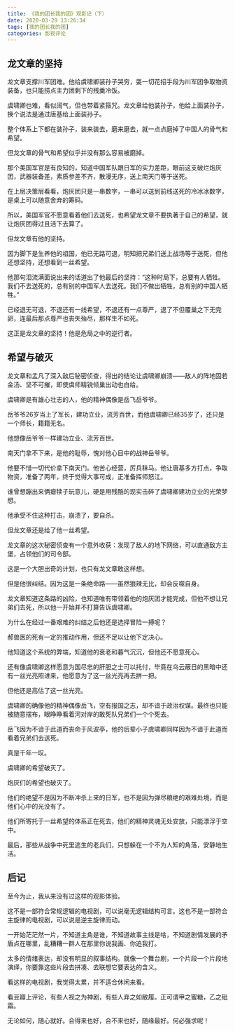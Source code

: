 ```yaml
---
title: 《我的团长我的团》观影记（下）
date: 2020-03-29 13:26:34
tags: [我的团长我的团]
categories: 影视评论
---
```

## 龙文章的坚持

龙文章支撑川军团难。他给虞啸卿装孙子哭穷，耍一切花招手段为川军团争取物资装备，也只能捞点主力团剩下的残羹冷饭。

虞啸卿也难，看似阔气，但也带着紧箍咒。龙文章给他装孙子，他给上面装孙子，换个说法是通过唐基给上面装孙子。

整个体系上下都在装孙子，装来装去，磨来磨去，就一点点磨掉了中国人的骨气和希望。

但龙文章的骨气和希望似乎并没有那么容易被磨掉。

那个美国军官是有良知的，知道中国军队跟日军的实力差距，眼前这支破烂炮灰团，武器装备差，素质参差不齐，散漫无序，送上南天门等于送死。

在上层决策层看看，炮灰团只是一串数字，一串可以送到前线送死的冷冰冰数字，是桌上可以随意舍弃的筹码。

所以，美国军官不愿意看着他们去送死，也希望龙文章不要执著于自己的希望，就让炮灰团得过且活下去算了。

但龙文章有他的坚持。

因为脚下是生养他的祖国，他已无路可退，明知把兄弟们送上战场等于送死，但他还想坚持，还想看到一丝希望。

他那句泪流满面说出来的话道出了他最后的坚持：“这种时局下，总要有人牺牲。我们不去送死的，总有别的中国军人去送死。我们不做出牺牲，总有别的中国人牺牲。”

已经退无可退，不退还有一线希望，不退还有一点尊严，退了不但覆巢之下无完卵，连最后那点尊严也丧失殆尽，那样生不如死。

这正是龙文章的坚持！他是危局之中的逆行者。

## 希望与破灭

龙文章和孟凡了深入敌后秘密侦查，得出的结论让虞啸卿崩溃——敌人的阵地固若金汤、坚不可摧，即使虞师精锐倾巢出动也白给。

虞啸卿是有雄心壮志的人，他的精神偶像是岳飞岳爷爷。

岳爷爷26岁当上了军长，建功立业，流芳百世，而他虞啸卿已经35岁了，还只是一个师长，籍籍无名。

他想像岳爷爷一样建功立业、流芳百世。

南天门拿不下来，是他的耻辱，愧对他心目中的战神岳爷爷。

他要不惜一切代价拿下南天门。他苦心经营，厉兵秣马。他让唐基多方打点，争取物资，准备了两年，终于觉得大事可成，正准备挥师怒江。

谁曾想蹦出来俩瘪犊子玩意儿，硬是用残酷的现实击碎了虞啸卿建功立业的光荣梦想。

他承受不住这种打击，崩溃了，要自杀。

但龙文章还是给了他一丝希望。

龙文章的这次秘密侦查有一个意外收获：发现了敌人的地下网络，可以直通敌方主堡，占领他们的司令部。

这是一个大胆出奇的计划，也只有龙文章敢这样想。

但是他很纠结。因为这是一条绝命路——虽然狠辣无比，却会反噬自身。

龙文章知道这条路的凶险，也知道唯有带领着他的炮灰团才能完成，但他不想让兄弟们去死，所以他一开始并不打算告诉虞啸卿。

为什么在经过一番艰难的纠结之后他还是选择冒险一搏呢？

郝兽医的死有一定的推动作用，但还不足以让他下定决心。

他知道这个系统的弊端，知道他的衰老和暮气沉沉，但他还不愿意死心。

还有像虞啸卿这样愿意为国尽忠的肝胆之士可以托付，毕竟在乌云蔽日的黑暗中还有一丝光亮照进来，他愿意为了这一丝光亮再去拼一把。

但他还是高估了这一丝光亮。

虞啸卿的确像他的精神偶像岳飞，空有报国之志，却不谙于政治权谋。最终也只能被随意摆布，眼睁睁看着河对岸的敢死队兄弟们一个个死去。

岳飞因为不谙于此道而丧命于风波亭，他的后辈小子虞啸卿同样因为不谙于此道而看着兄弟们去送死。

真是千年一叹。

虞啸卿的希望破灭了。

炮灰们的希望也破灭了。

他们的绝望不是因为不断冲杀上来的日军，也不是因为弹尽粮绝的艰难处境，而是他们心中的光没有了。

他们所寄托于一丝希望的体系正在死去，他们的精神灵魂无处安放，只能漂浮于空中。

最后，那些从战争中死里逃生的老兵们，只想躲在一个不为人知的角落，安静地生活。

## 后记

至今为止，我从来没有过这样的观影体验。

这不是一部符合常规逻辑的电视剧，可以说毫无逻辑结构可言。这也不是一部符合主旋律的电视剧，可以说是逆主旋律而动。

一开始茫茫然一片，不知道主角是谁，不知道故事主线是啥，不知道剧情发展的矛盾点在哪里，乱糟糟一群人在那里你说我画、你追我打。

太多的情绪表达，却没有明显的叙事结构。就像一个舞台剧，一个片段一个片段地演绎，你要靠这些片段去拼凑、去联想它要表达的含义。

看这样的电视剧，我觉得太累，并不适合休闲来看。

看豆瓣上评论，有些人视之为神剧，有些人弃之如敝履。正可谓甲之蜜糖，乙之砒霜。

无论如何，随心就好。合得来也好，合不来也好，随缘最好。何必强求呢！